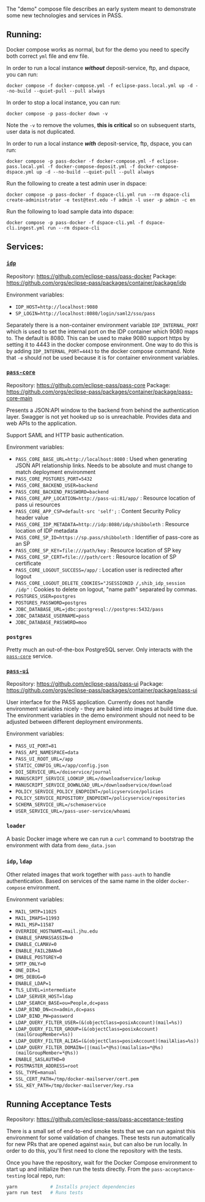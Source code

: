 The "demo" compose file describes an early system meant to demonstrate some new technologies and services in PASS. 

## Running:

Docker compose works as normal, but for the demo you need to specify both correct `yml` file and env file. 

In order to run a local instance **_without_** deposit-service, ftp, and dspace, you can run:
```
docker compose -f docker-compose.yml -f eclipse-pass.local.yml up -d --no-build --quiet-pull --pull always
```

In order to stop a local instance, you can run:
```
docker compose -p pass-docker down -v
```
Note the `-v` to remove the volumes, **this is critical** so on subsequent starts, user data is not duplicated.

In order to run a local instance **_with_** deposit-service, ftp, dspace, you can run:
```
docker compose -p pass-docker -f docker-compose.yml -f eclipse-pass.local.yml -f docker-compose-deposit.yml -f docker-compose-dspace.yml up -d --no-build --quiet-pull --pull always
```

Run the following to create a test admin user in dspace:
```
docker compose -p pass-docker -f dspace-cli.yml run --rm dspace-cli create-administrator -e test@test.edu -f admin -l user -p admin -c en
```

Run the following to load sample data into dspace:
```
docker compose -p pass-docker -f dspace-cli.yml -f dspace-cli.ingest.yml run --rm dspace-cli
```

## Services:

### [`idp`](https://github.com/eclipse-pass/pass-docker/idp)

Repository: https://github.com/eclipse-pass/pass-docker
Package: https://github.com/orgs/eclipse-pass/packages/container/package/idp

Environment variables:
* `IDP_HOST=http://localhost:9080`
* `SP_LOGIN=http://localhost:8080/login/saml2/sso/pass`

Separately there is a non-container environment variable `IDP_INTERNAL_PORT` which is used to set the internal port on the IDP container which 9080 maps to.
The default is 8080. This can be used to make 9080 support https by setting it to 4443 in the docker compose environment. One way to do this is by adding
`IDP_INTERNAL_PORT=4443` to the docker compose command. Note that `-e` should not be used because it is for container environment variables.

### [`pass-core`](https://github.com/eclipse-pass/pass-core)

Repository: https://github.com/eclipse-pass/pass-core
Package: https://github.com/orgs/eclipse-pass/packages/container/package/pass-core-main

Presents a JSON:API window to the backend from behind the authentication layer. Swagger is not yet hooked up so is unreachable. Provides data and web APIs to the application.

Support SAML and HTTP basic authentication.

Environment variables:

* `PASS_CORE_BASE_URL=http://localhost:8080` : Used when generating JSON API relationship links. Needs to be absolute and must change to match deployment environment
* `PASS_CORE_POSTGRES_PORT=5432`
* `PASS_CORE_BACKEND_USER=backend`
* `PASS_CORE_BACKEND_PASSWORD=backend`
* `PASS_CORE_APP_LOCATION=http://pass-ui:81/app/` : Resource location of pass ui resources
* `PASS_CORE_APP_CSP=default-src 'self';` : Content Security Policy header value
* `PASS_CORE_IDP_METADATA=http://idp:8080/idp/shibboleth` : Resource location of IDP metadata
* `PASS_CORE_SP_ID=https://sp.pass/shibboleth` : Identifier of pass-core as an SP
* `PASS_CORE_SP_KEY=file:///path/key`          : Resource location of SP key
* `PASS_CORE_SP_CERT=file:///path/cert`        : Resource location of SP certificate
* `PASS_CORE_LOGOUT_SUCCESS=/app/`             : Location user is redirected after logout
* `PASS_CORE_LOGOUT_DELETE_COOKIES="JSESSIONID /,shib_idp_session /idp"` : Cookies to delete on logout, "name path" separated by commas.
* `POSTGRES_USER=postgres`
* `POSTGRES_PASSWORD=postgres`
* `JDBC_DATABASE_URL=jdbc:postgresql://postgres:5432/pass`
* `JDBC_DATABASE_USERNAME=pass`
* `JDBC_DATABASE_PASSWORD=moo`

### `postgres`

Pretty much an out-of-the-box PostgreSQL server. Only interacts with the [`pass-core`](https://github.com/eclipse-pass/pass-core) service.

### [`pass-ui`](https://github.com/eclipse-pass/pass-ui)

Repository: https://github.com/eclipse-pass/pass-ui
Package: https://github.com/orgs/eclipse-pass/packages/container/package/pass-ui

User interface for the PASS application. Currently does not handle environment variables nicely - they are baked into images at build time due. The environment variables in the demo environment should not need to be adjusted between different deployment environments.

Environment variables:

* `PASS_UI_PORT=81`
* `PASS_API_NAMESPACE=data`
* `PASS_UI_ROOT_URL=/app`
* `STATIC_CONFIG_URL=/app/config.json`
* `DOI_SERVICE_URL=/doiservice/journal`
* `MANUSCRIPT_SERVICE_LOOKUP_URL=/downloadservice/lookup`
* `MANUSCRIPT_SERVICE_DOWNLOAD_URL=/downloadservice/download`
* `POLICY_SERVICE_POLICY_ENDPOINT=/policyservice/policies`
* `POLICY_SERVICE_REPOSITORY_ENDPOINT=/policyservice/repositories`
* `SCHEMA_SERVICE_URL=/schemaservice`
* `USER_SERVICE_URL=/pass-user-service/whoami`


### `loader`

A basic Docker image where we can run a `curl` command to bootstrap the environment with data from `demo_data.json`

### `idp`, `ldap`

Other related images that work together with `pass-auth` to handle authentication. Based on services of the same name in the older `docker-compose` environment.

Environment variables:

* `MAIL_SMTP=11025`
* `MAIL_IMAPS=11993`
* `MAIL_MSP=11587`
* `OVERRIDE_HOSTNAME=mail.jhu.edu`
* `ENABLE_SPAMASSASSIN=0`
* `ENABLE_CLAMAV=0`
* `ENABLE_FAIL2BAN=0`
* `ENABLE_POSTGREY=0`
* `SMTP_ONLY=0`
* `ONE_DIR=1`
* `DMS_DEBUG=0`
* `ENABLE_LDAP=1`
* `TLS_LEVEL=intermediate`
* `LDAP_SERVER_HOST=ldap`
* `LDAP_SEARCH_BASE=ou=People,dc=pass`
* `LDAP_BIND_DN=cn=admin,dc=pass`
* `LDAP_BIND_PW=password`
* `LDAP_QUERY_FILTER_USER=(&(objectClass=posixAccount)(mail=%s))`
* `LDAP_QUERY_FILTER_GROUP=(&(objectClass=posixAccount)(mailGroupMember=%s))`
* `LDAP_QUERY_FILTER_ALIAS=(&(objectClass=posixAccount)(mailAlias=%s))`
* `LDAP_QUERY_FILTER_DOMAIN=(|(mail=*@%s)(mailalias=*@%s)(mailGroupMember=*@%s))`
* `ENABLE_SASLAUTHD=0`
* `POSTMASTER_ADDRESS=root`
* `SSL_TYPE=manual`
* `SSL_CERT_PATH=/tmp/docker-mailserver/cert.pem`
* `SSL_KEY_PATH=/tmp/docker-mailserver/key.rsa`

## Running Acceptance Tests

Repository: https://github.com/eclipse-pass/pass-acceptance-testing

There is a small set of end-to-end smoke tests that we can run against this environment for some validation of changes. These tests run automatically for new PRs that are opened against `main`, but can also be run locally. In order to do this, you'll first need to clone the repository with the tests.

Once you have the repository, wait for the Docker Compose environment to start up and initialize then run the tests directly. From the `pass-acceptance-testing` local repo, run:

``` sh
yarn            # Installs project dependencies
yarn run test   # Runs tests
```

